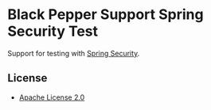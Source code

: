 Black Pepper Support Spring Security Test
=========================================

Support for testing with [Spring Security](http://projects.spring.io/spring-security/).

License
-------

* [Apache License 2.0](http://www.apache.org/licenses/LICENSE-2.0.html)
